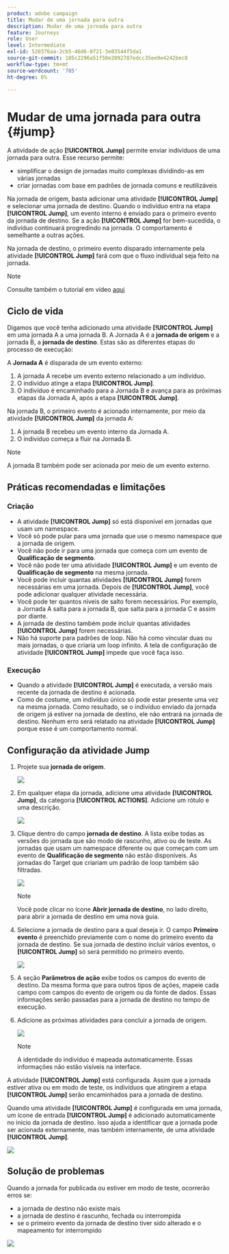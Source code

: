 ```yaml
---
product: adobe campaign
title: Mudar de uma jornada para outra
description: Mudar de uma jornada para outra
feature: Journeys
role: User
level: Intermediate
exl-id: 520376aa-2cb5-46d6-8f21-3e03544f5da1
source-git-commit: 185c2296a51f58e2092787edcc35ee9e4242bec8
workflow-type: tm+mt
source-wordcount: '785'
ht-degree: 6%

---
```


# Mudar de uma jornada para outra {#jump}

A atividade de ação **[!UICONTROL Jump]** permite enviar indivíduos de uma jornada para outra. Esse recurso permite:

* simplificar o design de jornadas muito complexas dividindo-as em várias jornadas
* criar jornadas com base em padrões de jornada comuns e reutilizáveis

Na jornada de origem, basta adicionar uma atividade **[!UICONTROL Jump]** e selecionar uma jornada de destino. Quando o indivíduo entra na etapa **[!UICONTROL Jump]**, um evento interno é enviado para o primeiro evento da jornada de destino. Se a ação **[!UICONTROL Jump]** for bem-sucedida, o indivíduo continuará progredindo na jornada. O comportamento é semelhante a outras ações.

Na jornada de destino, o primeiro evento disparado internamente pela atividade **[!UICONTROL Jump]** fará com que o fluxo individual seja feito na jornada.

>[!NOTE]
>
>Consulte também o tutorial em vídeo [aqui](https://experienceleague.adobe.com/docs/journey-orchestration-learn/tutorials/building-a-journey/jumping-to-another-journey.html?lang=pt-BR)

## Ciclo de vida

Digamos que você tenha adicionado uma atividade **[!UICONTROL Jump]** em uma jornada A a uma jornada B. A Jornada A é a **jornada de origem** e a jornada B, a **jornada de destino**.
Estas são as diferentes etapas do processo de execução:

A **Jornada A** é disparada de um evento externo:

1. A jornada A recebe um evento externo relacionado a um indivíduo.
1. O indivíduo atinge a etapa **[!UICONTROL Jump]**.
1. O indivíduo é encaminhado para a Jornada B e avança para as próximas etapas da Jornada A, após a etapa **[!UICONTROL Jump]**.

Na jornada B, o primeiro evento é acionado internamente, por meio da atividade **[!UICONTROL Jump]** da jornada A:

1. A jornada B recebeu um evento interno da Jornada A.
1. O indivíduo começa a fluir na Jornada B.

>[!NOTE]
>
>A jornada B também pode ser acionada por meio de um evento externo.

## Práticas recomendadas e limitações

### Criação

* A atividade **[!UICONTROL Jump]** só está disponível em jornadas que usam um namespace.
* Você só pode pular para uma jornada que use o mesmo namespace que a jornada de origem.
* Você não pode ir para uma jornada que começa com um evento de **Qualificação de segmento**.
* Você não pode ter uma atividade **[!UICONTROL Jump]** e um evento de **Qualificação de segmento** na mesma jornada.
* Você pode incluir quantas atividades **[!UICONTROL Jump]** forem necessárias em uma jornada. Depois de **[!UICONTROL Jump]**, você pode adicionar qualquer atividade necessária.
* Você pode ter quantos níveis de salto forem necessários. Por exemplo, a Jornada A salta para a jornada B, que salta para a jornada C e assim por diante.
* A jornada de destino também pode incluir quantas atividades **[!UICONTROL Jump]** forem necessárias.
* Não há suporte para padrões de loop. Não há como vincular duas ou mais jornadas, o que criaria um loop infinito. A tela de configuração de atividade **[!UICONTROL Jump]** impede que você faça isso.

### Execução

* Quando a atividade **[!UICONTROL Jump]** é executada, a versão mais recente da jornada de destino é acionada.
* Como de costume, um indivíduo único só pode estar presente uma vez na mesma jornada. Como resultado, se o indivíduo enviado da jornada de origem já estiver na jornada de destino, ele não entrará na jornada de destino. Nenhum erro será relatado na atividade **[!UICONTROL Jump]** porque esse é um comportamento normal.

## Configuração da atividade Jump

1. Projete sua **jornada de origem**.

   ![](../assets/jump1.png)

1. Em qualquer etapa da jornada, adicione uma atividade **[!UICONTROL Jump]**, da categoria **[!UICONTROL ACTIONS]**. Adicione um rótulo e uma descrição.

   ![](../assets/jump2.png)

1. Clique dentro do campo **jornada de destino**.
A lista exibe todas as versões do jornada que são modo de rascunho, ativo ou de teste. As jornadas que usam um namespace diferente ou que começam com um evento de **Qualificação de segmento** não estão disponíveis. As jornadas do Target que criariam um padrão de loop também são filtradas.

   ![](../assets/jump3.png)

   >[!NOTE]
   >
   >Você pode clicar no ícone **Abrir jornada de destino**, no lado direito, para abrir a jornada de destino em uma nova guia.

1. Selecione a jornada de destino para a qual deseja ir.
O campo **Primeiro evento** é preenchido previamente com o nome do primeiro evento da jornada de destino. Se sua jornada de destino incluir vários eventos, o **[!UICONTROL Jump]** só será permitido no primeiro evento.

   ![](../assets/jump4.png)

1. A seção **Parâmetros de ação** exibe todos os campos do evento de destino. Da mesma forma que para outros tipos de ações, mapeie cada campo com campos do evento de origem ou da fonte de dados. Essas informações serão passadas para a jornada de destino no tempo de execução.
1. Adicione as próximas atividades para concluir a jornada de origem.

   ![](../assets/jump5.png)


   >[!NOTE]
   >
   >A identidade do indivíduo é mapeada automaticamente. Essas informações não estão visíveis na interface.

A atividade **[!UICONTROL Jump]** está configurada. Assim que a jornada estiver ativa ou em modo de teste, os indivíduos que atingirem a etapa **[!UICONTROL Jump]** serão encaminhados para a jornada de destino.

Quando uma atividade **[!UICONTROL Jump]** é configurada em uma jornada, um ícone de entrada **[!UICONTROL Jump]** é adicionado automaticamente no início da jornada de destino. Isso ajuda a identificar que a jornada pode ser acionada externamente, mas também internamente, de uma atividade **[!UICONTROL Jump]**.

![](../assets/jump7.png)

## Solução de problemas

Quando a jornada for publicada ou estiver em modo de teste, ocorrerão erros se:
* a jornada de destino não existe mais
* a jornada de destino é rascunho, fechada ou interrompida
* se o primeiro evento da jornada de destino tiver sido alterado e o mapeamento for interrompido

![](../assets/jump6.png)
